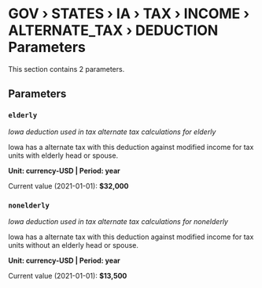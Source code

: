 # GOV › STATES › IA › TAX › INCOME › ALTERNATE_TAX › DEDUCTION Parameters

This section contains 2 parameters.

## Parameters

### `elderly`
*Iowa deduction used in tax alternate tax calculations for elderly*

Iowa has a alternate tax with this deduction against modified income for tax units with elderly head or spouse.

**Unit: currency-USD | Period: year**

Current value (2021-01-01): **$32,000**


### `nonelderly`
*Iowa deduction used in tax alternate tax calculations for nonelderly*

Iowa has a alternate tax with this deduction against modified income for tax units without an elderly head or spouse.

**Unit: currency-USD | Period: year**

Current value (2021-01-01): **$13,500**

